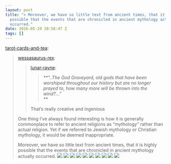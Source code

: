```yaml
---
layout: post
title: "> Moreover, we have so little text from ancient times, that it is highly
  possible that the events that are chronicled in ancient mythology actually
  occurred."
date: 2016-05-29 20:58:47 Z
tags: []
---
```

[tarot-cards-and-tea](http://tarot-cards-and-tea.tumblr.com/post/145023720113/wessasaurus-rex-lunar-rayne-the-god):

> [wessasaurus-rex](http://wessasaurus-rex.tumblr.com/post/65869017290):
> 
> > [lunar-rayne](http://lunar-rayne.tumblr.com/post/65812197218):
> > 
> > > _**”..The God Graveyard, old gods that have been worshiped throughout our history but are no longer prayed to, how many more will be thrown into the wind?…”  
> > > **_
> > 
> > That’s really creative and ingenious 
> 
> One thing I’ve always found interesting is how it is generally commonplace to refer to ancient religions as “mythology” rather than actual religion. Yet if we referred to Jewish mythology or Christian mythology, it would be deemed inappropriate.
> 
> Moreover, we have so little text from ancient times, that it is highly possible that the events that are chronicled in ancient mythology actually occurred.
![](/media/2016/05/145118868179_0.jpg)
![](/media/2016/05/145118868179_1.jpg)
![](/media/2016/05/145118868179_2.jpg)
![](/media/2016/05/145118868179_3.jpg)
![](/media/2016/05/145118868179_4.jpg)
![](/media/2016/05/145118868179_5.jpg)
![](/media/2016/05/145118868179_6.jpg)
![](/media/2016/05/145118868179_7.jpg)
![](/media/2016/05/145118868179_8.jpg)
![](/media/2016/05/145118868179_9.jpg)
